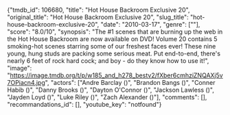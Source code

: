{"tmdb_id": 106680, "title": "Hot House Backroom Exclusive 20", "original_title": "Hot House Backroom Exclusive 20", "slug_title": "hot-house-backroom-exclusive-20", "date": "2010-03-17", "genre": [""], "score": "8.0/10", "synopsis": "The #1 scenes that are burning up the web in the Hot House Backroom are now available on DVD! Volume 20 contains 5 smoking-hot scenes starring some of our freshest faces ever! These nine young, hung studs are packing some serious meat. Put end-to-end, there's nearly 6 feet of rock hard cock; and boy - do they know how to use it!", "image": "https://image.tmdb.org/t/p/w185_and_h278_bestv2/fXber6cmhziZNQAXj5v7OPiacn4.jpg", "actors": ["Andre Barclay ()", "Brandon Bangs ()", "Conner Habib ()", "Danny Brooks ()", "Dayton O'Connor ()", "Jackson Lawless ()", "Jayden Loyd ()", "Luke Riley ()", "Zach Alexander ()"], "comments": [], "recommandations_id": [], "youtube_key": "notfound"}